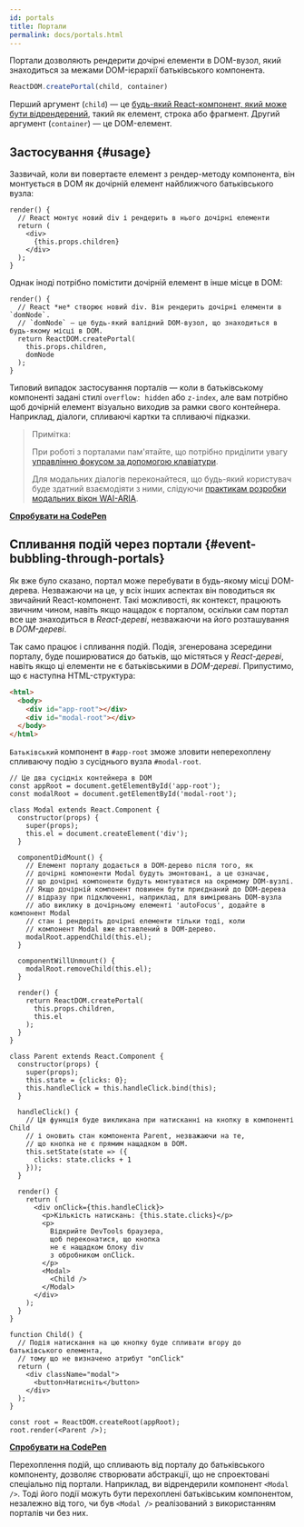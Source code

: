 ```yaml
---
id: portals
title: Портали
permalink: docs/portals.html
---
```


Портали дозволяють рендерити дочірні елементи в DOM-вузол, який знаходиться за межами DOM-ієрархії батьківського компонента.

```js
ReactDOM.createPortal(child, container)
```

Перший аргумент (`child`) — це [будь-який React-компонент, який може бути відрендерений](/docs/react-component.html#render), такий як елемент, строка або фрагмент. Другий аргумент (`container`) — це DOM-елемент.

## Застосування {#usage}

Зазвичай, коли ви повертаєте елемент з рендер-методу компонента, він монтується в DOM як дочірній елемент найближчого батьківського вузла:

```js{4,6}
render() {
  // React монтує новий div і рендерить в нього дочірні елементи
  return (
    <div>
      {this.props.children}
    </div>
  );
}
```

Однак іноді потрібно помістити дочірній елемент в інше місце в DOM:

```js{6}
render() {
  // React *не* створює новий div. Він рендерить дочірні елементи в `domNode`.
  // `domNode` — це будь-який валідний DOM-вузол, що знаходиться в будь-якому місці в DOM.
  return ReactDOM.createPortal(
    this.props.children,
    domNode
  );
}
```

Типовий випадок застосування порталів — коли в батьківському компоненті задані стилі `overflow: hidden` або `z-index`, але вам потрібно щоб дочірній елемент візуально виходив за рамки свого контейнера. Наприклад, діалоги, спливаючі картки та спливаючі підказки.

> Примітка:
>
> При роботі з порталами пам'ятайте, що потрібно приділити увагу [управлінню фокусом за допомогою клавіатури](/docs/accessibility.html#programmatically-managing-focus).
>
> Для модальних діалогів переконайтеся, що будь-який користувач буде здатний взаємодіяти з ними, слідуючи  [практикам розробки модальних вікон WAI-ARIA](https://www.w3.org/TR/wai-aria-practices-1.1/#dialog_modal).

[**Спробувати на CodePen**](https://codepen.io/gaearon/pen/yzMaBd)

## Спливання подій через портали {#event-bubbling-through-portals}

Як вже було сказано, портал може перебувати в будь-якому місці DOM-дерева. Незважаючи на це, у всіх інших аспектах він поводиться як звичайний React-компонент. Такі можливості, як контекст, працюють звичним чином, навіть якщо нащадок є порталом, оскільки сам портал все ще знаходиться в *React-дереві*, незважаючи на його розташування в *DOM-дереві*.

Так само працює і спливання подій. Подія, згенерована зсередини порталу, буде поширюватися до батьків, що містяться у *React-дереві*, навіть якщо ці елементи не є батьківськими в *DOM-дереві*. Припустимо, що є наступна HTML-структура:

```html
<html>
  <body>
    <div id="app-root"></div>
    <div id="modal-root"></div>
  </body>
</html>
```

`Батьківський` компонент в `#app-root` зможе зловити неперехоплену спливаючу подію з сусіднього вузла `#modal-root`.

```js{28-31,42-49,53,61-63,70-71,74}
// Це два сусідніх контейнера в DOM
const appRoot = document.getElementById('app-root');
const modalRoot = document.getElementById('modal-root');

class Modal extends React.Component {
  constructor(props) {
    super(props);
    this.el = document.createElement('div');
  }

  componentDidMount() {
    // Елемент порталу додається в DOM-дерево після того, як
    // дочірні компоненти Modal будуть змонтовані, а це означає,
    // що дочірні компоненти будуть монтуватися на окремому DOM-вузлі.
    // Якщо дочірній компонент повинен бути приєднаний до DOM-дерева
    // відразу при підключенні, наприклад, для вимірювань DOM-вузла
    // або виклику в дочірньому елементі 'autoFocus', додайте в компонент Modal
    // стан і рендеріть дочірні елементи тільки тоді, коли
    // компонент Modal вже вставлений в DOM-дерево.
    modalRoot.appendChild(this.el);
  }

  componentWillUnmount() {
    modalRoot.removeChild(this.el);
  }

  render() {
    return ReactDOM.createPortal(
      this.props.children,
      this.el
    );
  }
}

class Parent extends React.Component {
  constructor(props) {
    super(props);
    this.state = {clicks: 0};
    this.handleClick = this.handleClick.bind(this);
  }

  handleClick() {
    // Ця функція буде викликана при натисканні на кнопку в компоненті Child
    // і оновить стан компонента Parent, незважаючи на те,
    // що кнопка не є прямим нащадком в DOM.
    this.setState(state => ({
      clicks: state.clicks + 1
    }));
  }

  render() {
    return (
      <div onClick={this.handleClick}>
        <p>Кількість натискань: {this.state.clicks}</p>
        <p>
          Відкрийте DevTools браузера,
          щоб переконатися, що кнопка
          не є нащадком блоку div
          з обробником onClick.
        </p>
        <Modal>
          <Child />
        </Modal>
      </div>
    );
  }
}

function Child() {
  // Подія натискання на цю кнопку буде спливати вгору до батьківського елемента,
  // тому що не визначено атрибут "onClick"
  return (
    <div className="modal">
      <button>Натисніть</button>
    </div>
  );
}

const root = ReactDOM.createRoot(appRoot);
root.render(<Parent />);
```

[**Спробувати на CodePen**](https://codepen.io/gaearon/pen/jGBWpE)

Перехоплення подій, що спливають від порталу до батьківського компоненту, дозволяє створювати абстракції, що не спроектовані спеціально під портали. Наприклад, ви відрендерили компонент `<Modal />`. Тоді його події можуть бути перехоплені батьківським компонентом, незалежно від того, чи був `<Modal />` реалізований з використанням порталів чи без них.
